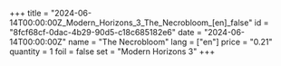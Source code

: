 +++
title = "2024-06-14T00:00:00Z_Modern_Horizons_3_The_Necrobloom_[en]_false"
id = "8fcf68cf-0dac-4b29-90d5-c18c685182e6"
date = "2024-06-14T00:00:00Z"
name = "The Necrobloom"
lang = ["en"]
price = "0.21"
quantity = 1
foil = false
set = "Modern Horizons 3"
+++
